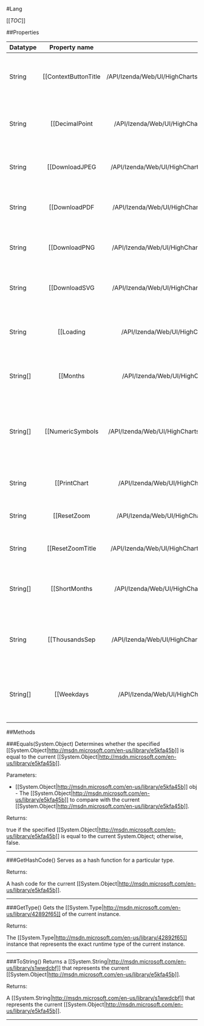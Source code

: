 #Lang

[[_TOC_]]

##Properties

|Datatype|Property name|Property description|Default Value|
|:-------|:----------:|:-----------------:|:-----------:|
|String|[[ContextButtonTitle|/API/Izenda/Web/UI/HighCharts/Options/CodeSamples/Izenda_Web_UI_HighCharts_Options_Lang_ContextButtonTitle]]| Exporting module menu. The tooltip title for the context menu holding print and export menu items. Default: Chart context menu |null|
|String|[[DecimalPoint|/API/Izenda/Web/UI/HighCharts/Options/CodeSamples/Izenda_Web_UI_HighCharts_Options_Lang_DecimalPoint]]| The default decimal point used in the <code>Highcharts.numberFormat</code> method unless otherwise specified in the function arguments. Default: . |null|
|String|[[DownloadJPEG|/API/Izenda/Web/UI/HighCharts/Options/CodeSamples/Izenda_Web_UI_HighCharts_Options_Lang_DownloadJPEG]]| Exporting module only. The text for the JPEG download menu item. Default: Download JPEG image |null|
|String|[[DownloadPDF|/API/Izenda/Web/UI/HighCharts/Options/CodeSamples/Izenda_Web_UI_HighCharts_Options_Lang_DownloadPDF]]| Exporting module only. The text for the PDF download menu item. Default: Download PDF document |null|
|String|[[DownloadPNG|/API/Izenda/Web/UI/HighCharts/Options/CodeSamples/Izenda_Web_UI_HighCharts_Options_Lang_DownloadPNG]]| Exporting module only. The text for the PNG download menu item. Default: Download PNG image |null|
|String|[[DownloadSVG|/API/Izenda/Web/UI/HighCharts/Options/CodeSamples/Izenda_Web_UI_HighCharts_Options_Lang_DownloadSVG]]| Exporting module only. The text for the SVG download menu item. Default: Download SVG vector image |null|
|String|[[Loading|/API/Izenda/Web/UI/HighCharts/Options/CodeSamples/Izenda_Web_UI_HighCharts_Options_Lang_Loading]]| The loading text that appears when the chart is set into the loading state following a call to <code>chart.showLoading</code>. Default: Loading... |null|
|String[]|[[Months|/API/Izenda/Web/UI/HighCharts/Options/CodeSamples/Izenda_Web_UI_HighCharts_Options_Lang_Months]]| An array containing the months names. Corresponds to the <code>%B</code> format in <code>Highcharts.dateFormat()</code>. |null|
|String[]|[[NumericSymbols|/API/Izenda/Web/UI/HighCharts/Options/CodeSamples/Izenda_Web_UI_HighCharts_Options_Lang_NumericSymbols]]|<a href="http://en.wikipedia.org/wiki/Metric_prefix">Metric prefixes</a> used to shorten high numbers in axis labels. Replacing any of the positions with <code>null</code> causes the full number to be written. Setting <code>numbericSymbols</code> to <code>null</code> disables shortening altogether. |null|
|String|[[PrintChart|/API/Izenda/Web/UI/HighCharts/Options/CodeSamples/Izenda_Web_UI_HighCharts_Options_Lang_PrintChart]]| Exporting module only. The text for the menu item to print the chart. Default: Print chart |null|
|String|[[ResetZoom|/API/Izenda/Web/UI/HighCharts/Options/CodeSamples/Izenda_Web_UI_HighCharts_Options_Lang_ResetZoom]]| The text for the label appearing when a chart is zoomed. Default: Reset zoom |null|
|String|[[ResetZoomTitle|/API/Izenda/Web/UI/HighCharts/Options/CodeSamples/Izenda_Web_UI_HighCharts_Options_Lang_ResetZoomTitle]]| The tooltip title for the label appearing when a chart is zoomed. Default: Reset zoom level 1:1 |null|
|String[]|[[ShortMonths|/API/Izenda/Web/UI/HighCharts/Options/CodeSamples/Izenda_Web_UI_HighCharts_Options_Lang_ShortMonths]]| An array containing the months names in abbreviated form. Corresponds to the <code>%b</code> format in <code>Highcharts.dateFormat()</code>.  |null|
|String|[[ThousandsSep|/API/Izenda/Web/UI/HighCharts/Options/CodeSamples/Izenda_Web_UI_HighCharts_Options_Lang_ThousandsSep]]| The default thousands separator used in the <code>Highcharts.numberFormat</code> method unless otherwise specified in the function arguments. Defaults to <code>','</code>. Default: , |null|
|String[]|[[Weekdays|/API/Izenda/Web/UI/HighCharts/Options/CodeSamples/Izenda_Web_UI_HighCharts_Options_Lang_Weekdays]]| An array containing the weekday names.  Default: ["Sunday", "Monday", "Tuesday", "Wednesday", "Thursday", "Friday", "Saturday"] |null|


##Methods

###Equals(System.Object)
Determines whether the specified [[System.Object|http://msdn.microsoft.com/en-us/library/e5kfa45b]] is equal to the current [[System.Object|http://msdn.microsoft.com/en-us/library/e5kfa45b]].

Parameters: 

* [[System.Object|http://msdn.microsoft.com/en-us/library/e5kfa45b]] obj  - The [[System.Object|http://msdn.microsoft.com/en-us/library/e5kfa45b]] to compare with the current [[System.Object|http://msdn.microsoft.com/en-us/library/e5kfa45b]].





Returns:

true if the specified [[System.Object|http://msdn.microsoft.com/en-us/library/e5kfa45b]] is equal to the current System.Object; otherwise, false.


---


###GetHashCode()
 Serves as a hash function for a particular type.  





Returns:

A hash code for the current [[System.Object|http://msdn.microsoft.com/en-us/library/e5kfa45b]].


---


###GetType()
Gets the [[System.Type|http://msdn.microsoft.com/en-us/library/42892f65]] of the current instance.





Returns:

The [[System.Type|http://msdn.microsoft.com/en-us/library/42892f65]] instance that represents the exact runtime type of the current instance.


---


###ToString()
Returns a [[System.String|http://msdn.microsoft.com/en-us/library/s1wwdcbf]] that represents the current [[System.Object|http://msdn.microsoft.com/en-us/library/e5kfa45b]].





Returns:

A [[System.String|http://msdn.microsoft.com/en-us/library/s1wwdcbf]] that represents the current [[System.Object|http://msdn.microsoft.com/en-us/library/e5kfa45b]].


---


